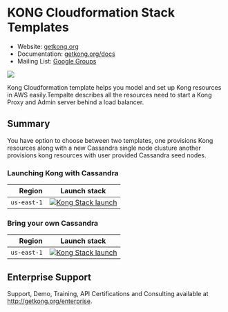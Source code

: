 # KONG Cloudformation Stack Templates

- Website: [getkong.org][kong-url]
- Documentation: [getkong.org/docs][kong-docs]
- Mailing List: [Google Groups][google-groups-url]

[![][kong-logo]][kong-url]



Kong Cloudformation template helps you model and set up Kong resources in AWS easily.Tempalte describes all the resources need to start a Kong Proxy and Admin server behind a load balancer.


## Summary

You have option to choose between two templates, one provisions Kong resources along with a new Cassandra single node clusture another provisions kong resources with user provided Cassandra seed nodes. 

### Launching Kong with Cassandra



| Region          | Launch stack                                                           |
| ---------------:|-----------------------------------------------------------------------|
| `us-east-1`     | [![Kong Stack launch][kong-stack-badge]][kong-caas-stack-url]          |


### Bring your own Cassandra


| Region        | Launch stack                                                           |
| -------------:| -----------------------------------------------------------------------|
| `us-east-1`   | [![Kong Stack launch][kong-stack-badge]][kong-stack-url]               |

 
 
   







## Enterprise Support

Support, Demo, Training, API Certifications and Consulting available at http://getkong.org/enterprise.

[kong-url]: http://getkong.org/
[kong-docs]: http://getkong.org/docs/

[kong-logo]: http://i.imgur.com/4jyQQAZ.png
[kong-benefits]: http://cl.ly/image/1B3J3b3h1H1c/Image%202015-07-07%20at%206.57.25%20PM.png

[mashape-url]: https://www.mashape.com

[license-url]: https://github.com/Mashape/kong/blob/master/LICENSE
[license-badge]: https://img.shields.io/github/license/mashape/kong.svg

[gitter-url]: https://gitter.im/Mashape/kong
[gitter-badge]: https://img.shields.io/badge/Gitter-Join%20Chat-blue.svg

[google-groups-url]: https://groups.google.com/forum/#!forum/konglayer


[kong-caas-stack-url]: https://console.aws.amazon.com/cloudformation/home?region=us-east-1#/stacks/new?stackName=kong-elb-cassandra&templateURL=https:%2F%2Fs3.amazonaws.com%2Fkong-cf-templates%2Fkong-elb-cassandra.template

[kong-stack-url]: https://console.aws.amazon.com/cloudformation/home?region=us-east-1#/stacks/new?stackName=kong-elb&templateURL=https:%2F%2Fs3.amazonaws.com%2Fkong-cf-templates%2Fkong-elb.template

[kong-stack-badge]: https://s3.amazonaws.com/cloudformation-examples/cloudformation-launch-stack.png


